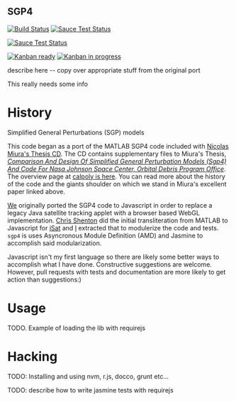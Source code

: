 SGP4
----

[![Build Status](https://travis-ci.org/koansys/sgp4.svg?branch=develop)](http://travis-ci.org/koansys/isat)
[![Sauce Test Status](https://saucelabs.com/buildstatus/koansys-oss)](https://saucelabs.com/u/koansys-oss)


[![Sauce Test Status](https://saucelabs.com/browser-matrix/koansys-oss.svg)](https://saucelabs.com/u/koansys-oss)

[![Kanban ready](https://badge.waffle.io/koansys/isat.png?label=ready&title=Ready)](https://waffle.io/koansys/isat)
[![Kanban in progress](https://badge.waffle.io/koansys/isat.png?label=in+progress&title=In+Progress)](https://waffle.io/koansys/isat)

describe here -- copy over appropriate stuff from the original port

This really needs some info

History
=======

Simplified General Perturbations (SGP) models 

This code began as a port of the MATLAB SGP4 code included with [Nicolas Miura's Thesis CD](http://digitalcommons.calpoly.edu/cgi/viewcontent.cgi?filename=0&article=1094&context=theses&type=additional). The CD contains supplementary files to Miura's Thesis, [*Comparison And Design Of Simplified General Perturbation Models (Sgp4) And Code For Nasa Johnson Space Center, Orbital Debris Program Office*](http://digitalcommons.calpoly.edu/cgi/viewcontent.cgi?article=1094&context=theses). The overview page at [calpoly is here](http://digitalcommons.calpoly.edu/theses/86/i). You can read more about the history of the code and the giants shoulder on which we stand in Miura's excellent paper linked above. 

[We](http://bit.ly/plus-koansys) originally ported the SGP4 code to Javascript in order to replace a legacy Java satellite tracking applet with a browser based WebGL implementation. [Chris Shenton](https://plus.google.com/+ChrisShenton) did the initial transliteration from MATLAB to Javascript for [iSat](https://github.com/koansys/isat) and  [I](https://plus.google.com/+ReedOBrien) extracted that to modulerize the code and tests. `sgp4` is uses Asyncronous Module Definition (AMD) and Jasmine to accomplish said modularization. 

Javascript isn't my first language so there are likely some better ways to accomplish what I have done. Constructive suggestions are welcome. However, pull requests with tests and documentation are more likely to get action than suggestions:) 

Usage
=====

TODO. Example of loading the lib with requirejs

Hacking
=======

TODO: Installing and using nvm, r.js, docco, grunt etc...

TODO: describe how to write jasmine tests with requirejs
